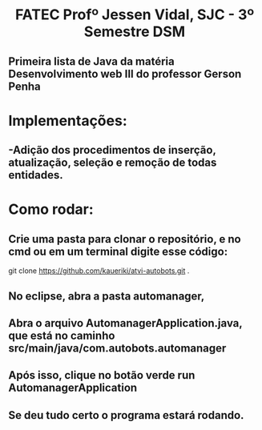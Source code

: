 <p align="center">
<h1 align="center"> FATEC Profº Jessen Vidal, SJC - 3º Semestre DSM </h1>

<h2>Primeira lista de Java da matéria Desenvolvimento web III do professor Gerson Penha</h2>

<h1>Implementações:</h1>
<h2>-Adição dos procedimentos de inserção, atualização, seleção e remoção de todas entidades.</h2>

<h1>Como rodar:</h1>
<h2>Crie uma pasta para clonar o repositório, e no cmd ou em um terminal digite esse código:</h2>

git clone https://github.com/kaueriki/atvi-autobots.git .

<h2>No eclipse, abra a pasta automanager,</h2>
<h2>Abra o arquivo AutomanagerApplication.java, que está no caminho src/main/java/com.autobots.automanager</h2>
<h2>Após isso, clique no botão verde run AutomanagerApplication</h2>
<h2>Se deu tudo certo o programa estará rodando.</h2>
